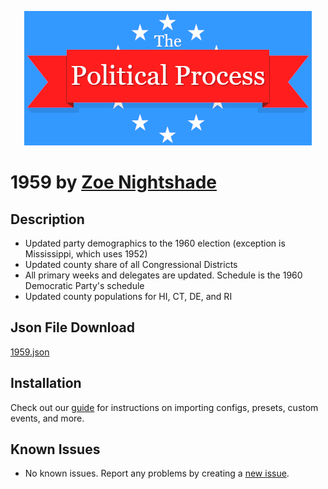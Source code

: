 <p align="center">
  <img src="https://github.com/notchrisbutler/tpp-mods/blob/main/assets/tpp.webp" alt="The Political Process Game banner"/>
</p>

# 1959 by [Zoe Nightshade](https://discord.com/users/385225470850891797)

## Description
<ul>
  <li>Updated party demographics to the 1960 election (exception is Mississippi, which uses 1952)</li>
  <li>Updated county share of all Congressional Districts</li>
  <li>All primary weeks and delegates are updated. Schedule is the 1960 Democratic Party's schedule</li>
  <li>Updated county populations for HI, CT, DE, and RI</li>
</ul>

## Json File Download
[1959.json](https://github.com/notchrisbutler/tpp-mods/blob/main/events/1959/1959V27.json)

## Installation

Check out our [guide](../.././README.md#installation) for instructions on importing configs, presets, custom events, and more.

## Known Issues

- No known issues. Report any problems by creating a [new issue](https://github.com/notchrisbutler/tpp-mods/issues/new).
